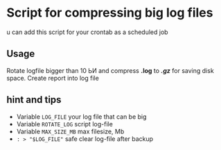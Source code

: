 # Script for compressing big log files
u can add this script for your crontab as a scheduled job

## Usage
Rotate logfile bigger than 10 ЬИ and compress **.log** to ***.gz*** for saving disk space. Create report into log file

## hint and tips
- Variable ```LOG_FILE```  your log file that can be big
- Variable ```ROTATE_LOG``` script log-file
- Variable ```MAX_SIZE_MB``` max filesize, Mb
-  ```: > "$LOG_FILE"``` safe clear log-file after backup 
